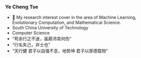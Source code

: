 ### Ye Cheng Tse 
- 🔭 My research interest cover in the area of Machine Learning, Evolutionary Computation, and Mathematical Science.
- South China University of Technology  
- Computer Science
- “苟余行之不迷，虽颠沛其何伤”
- “行名失己，非士也”
- “天行健 君子以自强不息，地势坤 君子以厚德载物”
  
  

